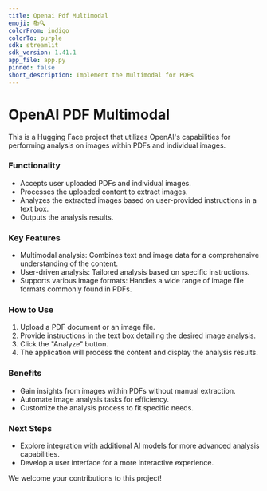 ```yaml
---
title: Openai Pdf Multimodal
emoji: 📚🔍
colorFrom: indigo
colorTo: purple
sdk: streamlit
sdk_version: 1.41.1
app_file: app.py
pinned: false
short_description: Implement the Multimodal for PDFs
---
```


# OpenAI PDF Multimodal

This is a Hugging Face project that utilizes OpenAI's capabilities for performing analysis on images within PDFs and individual images. 

### Functionality

* Accepts user uploaded PDFs and individual images.
* Processes the uploaded content to extract images.
* Analyzes the extracted images based on user-provided instructions in a text box.
* Outputs the analysis results.

### Key Features

* Multimodal analysis: Combines text and image data for a comprehensive understanding of the content.
* User-driven analysis:  Tailored analysis based on specific instructions.
* Supports various image formats: Handles a wide range of image file formats commonly found in PDFs.

### How to Use

1. Upload a PDF document or an image file.
2. Provide instructions in the text box detailing the desired image analysis.
3. Click the "Analyze" button.
4. The application will process the content and display the analysis results.

### Benefits

* Gain insights from images within PDFs without manual extraction.
* Automate image analysis tasks for efficiency.
* Customize the analysis process to fit specific needs.

### Next Steps

* Explore integration with additional AI models for more advanced analysis capabilities.
* Develop a user interface for a more interactive experience.

We welcome your contributions to this project!